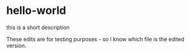 # hello-world
this is a short description


These edits are for testing purposes - so I know which file is the edited version.
